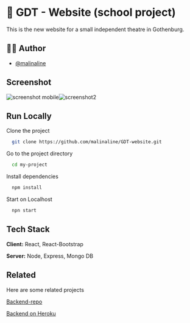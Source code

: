 

# :rocket: GDT - Website (school project)

This is the new website for a small independent theatre in Gothenburg.

## 👩‍💻 Author

- [@malinaline](https://www.github.com/malinaline)


## Screenshot

![screenshot mobile](https://user-images.githubusercontent.com/75427957/164500703-dd256df1-6ec5-4ec7-95a7-ce5502a476cd.png)![screenshot2](https://user-images.githubusercontent.com/75427957/164500719-cece617b-6d0d-4dd4-bd19-f9370ebda5a3.png)




## Run Locally

Clone the project

```bash
  git clone https://github.com/malinaline/GDT-website.git
```

Go to the project directory

```bash
  cd my-project
```

Install dependencies

```bash
  npm install
```

Start on Localhost

```bash
  npn start
```


## Tech Stack

**Client:** React, React-Bootstrap

**Server:** Node, Express, Mongo DB


## Related

Here are some related projects

[Backend-repo](https://github.com/malinaline/gdt-website-backend)

[Backend on Heroku](https://gdt-backend.herokuapp.com/)



